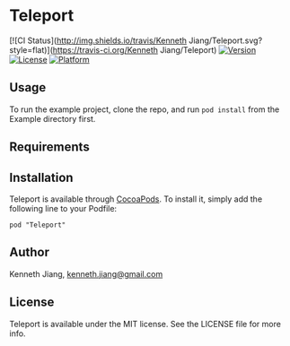 # Teleport

[![CI Status](http://img.shields.io/travis/Kenneth Jiang/Teleport.svg?style=flat)](https://travis-ci.org/Kenneth Jiang/Teleport)
[![Version](https://img.shields.io/cocoapods/v/Teleport.svg?style=flat)](http://cocoadocs.org/docsets/Teleport)
[![License](https://img.shields.io/cocoapods/l/Teleport.svg?style=flat)](http://cocoadocs.org/docsets/Teleport)
[![Platform](https://img.shields.io/cocoapods/p/Teleport.svg?style=flat)](http://cocoadocs.org/docsets/Teleport)

## Usage

To run the example project, clone the repo, and run `pod install` from the Example directory first.

## Requirements

## Installation

Teleport is available through [CocoaPods](http://cocoapods.org). To install
it, simply add the following line to your Podfile:

    pod "Teleport"

## Author

Kenneth Jiang, kenneth.jiang@gmail.com

## License

Teleport is available under the MIT license. See the LICENSE file for more info.

